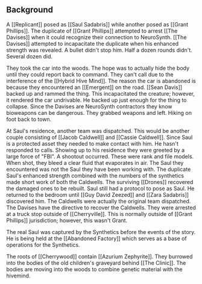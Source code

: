 ## Background
 A [[Replicant]] posed as [[Saul Sadabris]] while another posed as [[Grant Phillips]]. The duplicate of [[Grant Phillips]] attempted to arrest [[The Davises]] when it could recognize their connection to NeuroSynth. [[The Davises]] attempted to incapacitate the duplicate when his enhanced strength was revealed. A bullet didn't stop him. Half a dozen rounds didn't. Several dozen did.

They took the car into the woods. The hope was to actually hide the body until they could report back to command. They can't call due to the interference of the [[Hybrid Hive Mind]]. The reason the car is abandoned is because they encountered an [[Emergent]] on the road. [[Sean Davis]] backed up and rammed the thing. This incapacitated the creature; however, it rendered the car undrivable. He backed up just enough for the thing to collapse. Since the Davises are NeuroSynth contractors they know bioweapons can be dangerous. They grabbed weapons and left. Hiking on foot back to town.

At Saul's residence, another team was dispatched. This would be another couple consisting of [[Jacob Caldwell]] and [[Cassie Caldwell]]. Since Saul is a protected asset they needed to make contact with him. He hasn't responded to calls. Showing up to his residence they were greeted by a large force of "FBI". A shootout occurred. These were rank and file models. When shot, they bleed a clear fluid that evaporates in air. The Saul they encountered was not the Saul they have been working with. The duplicate Saul's enhanced strength combined with the numbers of the synthetics made short work of both the Caldwells. The surviving [[Drones]] recovered the damaged ones to be rebuilt. Saul still had a protocol to pose as Saul. He returned to the bedroom until [[Guy David Zeezed]] and [[Zara Sadabris]] discovered him. The Caldwells were actually the original team dispatched. The Davises have the directive to recover the Caldwells. They were arrested at a truck stop outside of [[Cherryville]]. This is normally outside of [[Grant Phillips]] jurisdiction; however, this wasn't Grant.

The real Saul was captured by the Synthetics before the events of the story. He is being held at the [[Abandoned Factory]] which serves as a base of operations for the Synthetics.

The roots of [[Cherrywood]] contain [[Azurium Zephyrite]]. They burrowed into the bodies of the old children's graveyard behind [[The Clinic]]. The bodies are moving into the woods to combine genetic material with the hivemind.